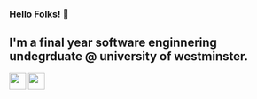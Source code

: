 ### Hello Folks! 👋
 ## I'm a final year software enginnering undegrduate @ university of westminster.
 
 <p align='right'>

<a href="https://www.linkedin.com/in/susithrj"><img height="30" src="https://github.com/janethavi/janethavi/blob/main/Icons/linkedin.png?raw=true"></a>
<a href="https://medium.com/@susithrj"><img height="30" src="https://github.com/janethavi/janethavi/blob/main/Icons/medium.png?raw=true"></a>

</p>




<!--
**susithrj/susithrj** is a ✨ _special_ ✨ repository because its `README.md` (this file) appears on your GitHub profile.

Here are some ideas to get you started:

- 🔭 I’m currently working on ...
- 🌱 I’m currently learning ...
- 👯 I’m looking to collaborate on ...
- 🤔 I’m looking for help with ...
- 💬 Ask me about ...
- 📫 How to reach me: ...
- 😄 Pronouns: ...
- ⚡ Fun fact: ...
-->
